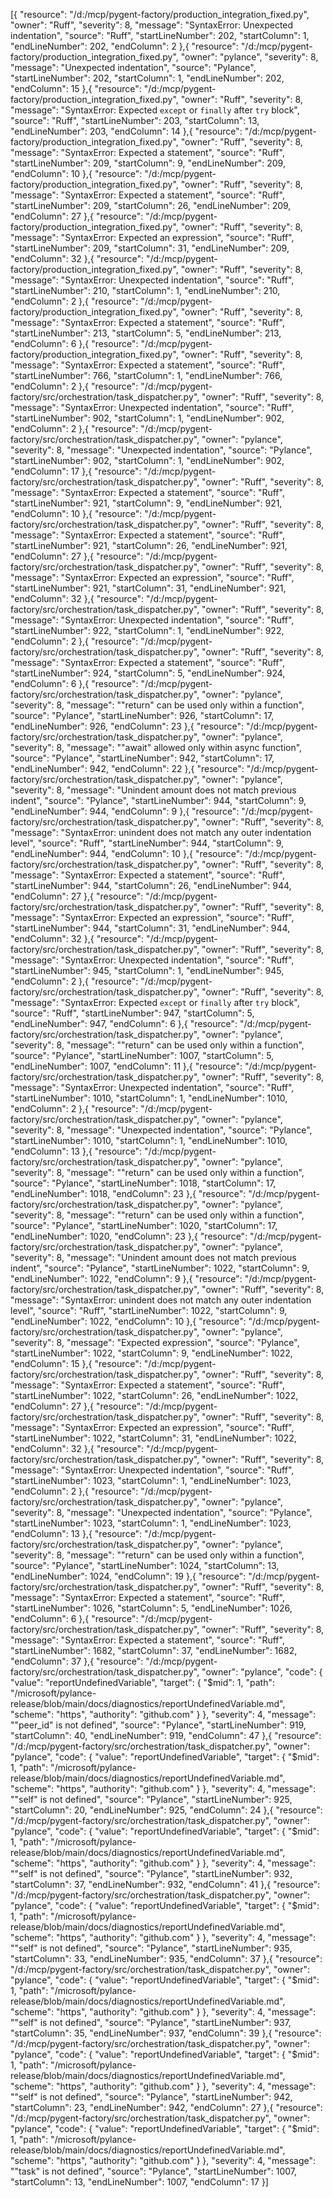 [{
	"resource": "/d:/mcp/pygent-factory/production_integration_fixed.py",
	"owner": "Ruff",
	"severity": 8,
	"message": "SyntaxError: Unexpected indentation",
	"source": "Ruff",
	"startLineNumber": 202,
	"startColumn": 1,
	"endLineNumber": 202,
	"endColumn": 2
},{
	"resource": "/d:/mcp/pygent-factory/production_integration_fixed.py",
	"owner": "pylance",
	"severity": 8,
	"message": "Unexpected indentation",
	"source": "Pylance",
	"startLineNumber": 202,
	"startColumn": 1,
	"endLineNumber": 202,
	"endColumn": 15
},{
	"resource": "/d:/mcp/pygent-factory/production_integration_fixed.py",
	"owner": "Ruff",
	"severity": 8,
	"message": "SyntaxError: Expected `except` or `finally` after `try` block",
	"source": "Ruff",
	"startLineNumber": 203,
	"startColumn": 13,
	"endLineNumber": 203,
	"endColumn": 14
},{
	"resource": "/d:/mcp/pygent-factory/production_integration_fixed.py",
	"owner": "Ruff",
	"severity": 8,
	"message": "SyntaxError: Expected a statement",
	"source": "Ruff",
	"startLineNumber": 209,
	"startColumn": 9,
	"endLineNumber": 209,
	"endColumn": 10
},{
	"resource": "/d:/mcp/pygent-factory/production_integration_fixed.py",
	"owner": "Ruff",
	"severity": 8,
	"message": "SyntaxError: Expected a statement",
	"source": "Ruff",
	"startLineNumber": 209,
	"startColumn": 26,
	"endLineNumber": 209,
	"endColumn": 27
},{
	"resource": "/d:/mcp/pygent-factory/production_integration_fixed.py",
	"owner": "Ruff",
	"severity": 8,
	"message": "SyntaxError: Expected an expression",
	"source": "Ruff",
	"startLineNumber": 209,
	"startColumn": 31,
	"endLineNumber": 209,
	"endColumn": 32
},{
	"resource": "/d:/mcp/pygent-factory/production_integration_fixed.py",
	"owner": "Ruff",
	"severity": 8,
	"message": "SyntaxError: Unexpected indentation",
	"source": "Ruff",
	"startLineNumber": 210,
	"startColumn": 1,
	"endLineNumber": 210,
	"endColumn": 2
},{
	"resource": "/d:/mcp/pygent-factory/production_integration_fixed.py",
	"owner": "Ruff",
	"severity": 8,
	"message": "SyntaxError: Expected a statement",
	"source": "Ruff",
	"startLineNumber": 213,
	"startColumn": 5,
	"endLineNumber": 213,
	"endColumn": 6
},{
	"resource": "/d:/mcp/pygent-factory/production_integration_fixed.py",
	"owner": "Ruff",
	"severity": 8,
	"message": "SyntaxError: Expected a statement",
	"source": "Ruff",
	"startLineNumber": 766,
	"startColumn": 1,
	"endLineNumber": 766,
	"endColumn": 2
},{
	"resource": "/d:/mcp/pygent-factory/src/orchestration/task_dispatcher.py",
	"owner": "Ruff",
	"severity": 8,
	"message": "SyntaxError: Unexpected indentation",
	"source": "Ruff",
	"startLineNumber": 902,
	"startColumn": 1,
	"endLineNumber": 902,
	"endColumn": 2
},{
	"resource": "/d:/mcp/pygent-factory/src/orchestration/task_dispatcher.py",
	"owner": "pylance",
	"severity": 8,
	"message": "Unexpected indentation",
	"source": "Pylance",
	"startLineNumber": 902,
	"startColumn": 1,
	"endLineNumber": 902,
	"endColumn": 17
},{
	"resource": "/d:/mcp/pygent-factory/src/orchestration/task_dispatcher.py",
	"owner": "Ruff",
	"severity": 8,
	"message": "SyntaxError: Expected a statement",
	"source": "Ruff",
	"startLineNumber": 921,
	"startColumn": 9,
	"endLineNumber": 921,
	"endColumn": 10
},{
	"resource": "/d:/mcp/pygent-factory/src/orchestration/task_dispatcher.py",
	"owner": "Ruff",
	"severity": 8,
	"message": "SyntaxError: Expected a statement",
	"source": "Ruff",
	"startLineNumber": 921,
	"startColumn": 26,
	"endLineNumber": 921,
	"endColumn": 27
},{
	"resource": "/d:/mcp/pygent-factory/src/orchestration/task_dispatcher.py",
	"owner": "Ruff",
	"severity": 8,
	"message": "SyntaxError: Expected an expression",
	"source": "Ruff",
	"startLineNumber": 921,
	"startColumn": 31,
	"endLineNumber": 921,
	"endColumn": 32
},{
	"resource": "/d:/mcp/pygent-factory/src/orchestration/task_dispatcher.py",
	"owner": "Ruff",
	"severity": 8,
	"message": "SyntaxError: Unexpected indentation",
	"source": "Ruff",
	"startLineNumber": 922,
	"startColumn": 1,
	"endLineNumber": 922,
	"endColumn": 2
},{
	"resource": "/d:/mcp/pygent-factory/src/orchestration/task_dispatcher.py",
	"owner": "Ruff",
	"severity": 8,
	"message": "SyntaxError: Expected a statement",
	"source": "Ruff",
	"startLineNumber": 924,
	"startColumn": 5,
	"endLineNumber": 924,
	"endColumn": 6
},{
	"resource": "/d:/mcp/pygent-factory/src/orchestration/task_dispatcher.py",
	"owner": "pylance",
	"severity": 8,
	"message": "\"return\" can be used only within a function",
	"source": "Pylance",
	"startLineNumber": 926,
	"startColumn": 17,
	"endLineNumber": 926,
	"endColumn": 23
},{
	"resource": "/d:/mcp/pygent-factory/src/orchestration/task_dispatcher.py",
	"owner": "pylance",
	"severity": 8,
	"message": "\"await\" allowed only within async function",
	"source": "Pylance",
	"startLineNumber": 942,
	"startColumn": 17,
	"endLineNumber": 942,
	"endColumn": 22
},{
	"resource": "/d:/mcp/pygent-factory/src/orchestration/task_dispatcher.py",
	"owner": "pylance",
	"severity": 8,
	"message": "Unindent amount does not match previous indent",
	"source": "Pylance",
	"startLineNumber": 944,
	"startColumn": 9,
	"endLineNumber": 944,
	"endColumn": 9
},{
	"resource": "/d:/mcp/pygent-factory/src/orchestration/task_dispatcher.py",
	"owner": "Ruff",
	"severity": 8,
	"message": "SyntaxError: unindent does not match any outer indentation level",
	"source": "Ruff",
	"startLineNumber": 944,
	"startColumn": 9,
	"endLineNumber": 944,
	"endColumn": 10
},{
	"resource": "/d:/mcp/pygent-factory/src/orchestration/task_dispatcher.py",
	"owner": "Ruff",
	"severity": 8,
	"message": "SyntaxError: Expected a statement",
	"source": "Ruff",
	"startLineNumber": 944,
	"startColumn": 26,
	"endLineNumber": 944,
	"endColumn": 27
},{
	"resource": "/d:/mcp/pygent-factory/src/orchestration/task_dispatcher.py",
	"owner": "Ruff",
	"severity": 8,
	"message": "SyntaxError: Expected an expression",
	"source": "Ruff",
	"startLineNumber": 944,
	"startColumn": 31,
	"endLineNumber": 944,
	"endColumn": 32
},{
	"resource": "/d:/mcp/pygent-factory/src/orchestration/task_dispatcher.py",
	"owner": "Ruff",
	"severity": 8,
	"message": "SyntaxError: Unexpected indentation",
	"source": "Ruff",
	"startLineNumber": 945,
	"startColumn": 1,
	"endLineNumber": 945,
	"endColumn": 2
},{
	"resource": "/d:/mcp/pygent-factory/src/orchestration/task_dispatcher.py",
	"owner": "Ruff",
	"severity": 8,
	"message": "SyntaxError: Expected `except` or `finally` after `try` block",
	"source": "Ruff",
	"startLineNumber": 947,
	"startColumn": 5,
	"endLineNumber": 947,
	"endColumn": 6
},{
	"resource": "/d:/mcp/pygent-factory/src/orchestration/task_dispatcher.py",
	"owner": "pylance",
	"severity": 8,
	"message": "\"return\" can be used only within a function",
	"source": "Pylance",
	"startLineNumber": 1007,
	"startColumn": 5,
	"endLineNumber": 1007,
	"endColumn": 11
},{
	"resource": "/d:/mcp/pygent-factory/src/orchestration/task_dispatcher.py",
	"owner": "Ruff",
	"severity": 8,
	"message": "SyntaxError: Unexpected indentation",
	"source": "Ruff",
	"startLineNumber": 1010,
	"startColumn": 1,
	"endLineNumber": 1010,
	"endColumn": 2
},{
	"resource": "/d:/mcp/pygent-factory/src/orchestration/task_dispatcher.py",
	"owner": "pylance",
	"severity": 8,
	"message": "Unexpected indentation",
	"source": "Pylance",
	"startLineNumber": 1010,
	"startColumn": 1,
	"endLineNumber": 1010,
	"endColumn": 13
},{
	"resource": "/d:/mcp/pygent-factory/src/orchestration/task_dispatcher.py",
	"owner": "pylance",
	"severity": 8,
	"message": "\"return\" can be used only within a function",
	"source": "Pylance",
	"startLineNumber": 1018,
	"startColumn": 17,
	"endLineNumber": 1018,
	"endColumn": 23
},{
	"resource": "/d:/mcp/pygent-factory/src/orchestration/task_dispatcher.py",
	"owner": "pylance",
	"severity": 8,
	"message": "\"return\" can be used only within a function",
	"source": "Pylance",
	"startLineNumber": 1020,
	"startColumn": 17,
	"endLineNumber": 1020,
	"endColumn": 23
},{
	"resource": "/d:/mcp/pygent-factory/src/orchestration/task_dispatcher.py",
	"owner": "pylance",
	"severity": 8,
	"message": "Unindent amount does not match previous indent",
	"source": "Pylance",
	"startLineNumber": 1022,
	"startColumn": 9,
	"endLineNumber": 1022,
	"endColumn": 9
},{
	"resource": "/d:/mcp/pygent-factory/src/orchestration/task_dispatcher.py",
	"owner": "Ruff",
	"severity": 8,
	"message": "SyntaxError: unindent does not match any outer indentation level",
	"source": "Ruff",
	"startLineNumber": 1022,
	"startColumn": 9,
	"endLineNumber": 1022,
	"endColumn": 10
},{
	"resource": "/d:/mcp/pygent-factory/src/orchestration/task_dispatcher.py",
	"owner": "pylance",
	"severity": 8,
	"message": "Expected expression",
	"source": "Pylance",
	"startLineNumber": 1022,
	"startColumn": 9,
	"endLineNumber": 1022,
	"endColumn": 15
},{
	"resource": "/d:/mcp/pygent-factory/src/orchestration/task_dispatcher.py",
	"owner": "Ruff",
	"severity": 8,
	"message": "SyntaxError: Expected a statement",
	"source": "Ruff",
	"startLineNumber": 1022,
	"startColumn": 26,
	"endLineNumber": 1022,
	"endColumn": 27
},{
	"resource": "/d:/mcp/pygent-factory/src/orchestration/task_dispatcher.py",
	"owner": "Ruff",
	"severity": 8,
	"message": "SyntaxError: Expected an expression",
	"source": "Ruff",
	"startLineNumber": 1022,
	"startColumn": 31,
	"endLineNumber": 1022,
	"endColumn": 32
},{
	"resource": "/d:/mcp/pygent-factory/src/orchestration/task_dispatcher.py",
	"owner": "Ruff",
	"severity": 8,
	"message": "SyntaxError: Unexpected indentation",
	"source": "Ruff",
	"startLineNumber": 1023,
	"startColumn": 1,
	"endLineNumber": 1023,
	"endColumn": 2
},{
	"resource": "/d:/mcp/pygent-factory/src/orchestration/task_dispatcher.py",
	"owner": "pylance",
	"severity": 8,
	"message": "Unexpected indentation",
	"source": "Pylance",
	"startLineNumber": 1023,
	"startColumn": 1,
	"endLineNumber": 1023,
	"endColumn": 13
},{
	"resource": "/d:/mcp/pygent-factory/src/orchestration/task_dispatcher.py",
	"owner": "pylance",
	"severity": 8,
	"message": "\"return\" can be used only within a function",
	"source": "Pylance",
	"startLineNumber": 1024,
	"startColumn": 13,
	"endLineNumber": 1024,
	"endColumn": 19
},{
	"resource": "/d:/mcp/pygent-factory/src/orchestration/task_dispatcher.py",
	"owner": "Ruff",
	"severity": 8,
	"message": "SyntaxError: Expected a statement",
	"source": "Ruff",
	"startLineNumber": 1026,
	"startColumn": 5,
	"endLineNumber": 1026,
	"endColumn": 6
},{
	"resource": "/d:/mcp/pygent-factory/src/orchestration/task_dispatcher.py",
	"owner": "Ruff",
	"severity": 8,
	"message": "SyntaxError: Expected a statement",
	"source": "Ruff",
	"startLineNumber": 1682,
	"startColumn": 37,
	"endLineNumber": 1682,
	"endColumn": 37
},{
	"resource": "/d:/mcp/pygent-factory/src/orchestration/task_dispatcher.py",
	"owner": "pylance",
	"code": {
		"value": "reportUndefinedVariable",
		"target": {
			"$mid": 1,
			"path": "/microsoft/pylance-release/blob/main/docs/diagnostics/reportUndefinedVariable.md",
			"scheme": "https",
			"authority": "github.com"
		}
	},
	"severity": 4,
	"message": "\"peer_id\" is not defined",
	"source": "Pylance",
	"startLineNumber": 919,
	"startColumn": 40,
	"endLineNumber": 919,
	"endColumn": 47
},{
	"resource": "/d:/mcp/pygent-factory/src/orchestration/task_dispatcher.py",
	"owner": "pylance",
	"code": {
		"value": "reportUndefinedVariable",
		"target": {
			"$mid": 1,
			"path": "/microsoft/pylance-release/blob/main/docs/diagnostics/reportUndefinedVariable.md",
			"scheme": "https",
			"authority": "github.com"
		}
	},
	"severity": 4,
	"message": "\"self\" is not defined",
	"source": "Pylance",
	"startLineNumber": 925,
	"startColumn": 20,
	"endLineNumber": 925,
	"endColumn": 24
},{
	"resource": "/d:/mcp/pygent-factory/src/orchestration/task_dispatcher.py",
	"owner": "pylance",
	"code": {
		"value": "reportUndefinedVariable",
		"target": {
			"$mid": 1,
			"path": "/microsoft/pylance-release/blob/main/docs/diagnostics/reportUndefinedVariable.md",
			"scheme": "https",
			"authority": "github.com"
		}
	},
	"severity": 4,
	"message": "\"self\" is not defined",
	"source": "Pylance",
	"startLineNumber": 932,
	"startColumn": 37,
	"endLineNumber": 932,
	"endColumn": 41
},{
	"resource": "/d:/mcp/pygent-factory/src/orchestration/task_dispatcher.py",
	"owner": "pylance",
	"code": {
		"value": "reportUndefinedVariable",
		"target": {
			"$mid": 1,
			"path": "/microsoft/pylance-release/blob/main/docs/diagnostics/reportUndefinedVariable.md",
			"scheme": "https",
			"authority": "github.com"
		}
	},
	"severity": 4,
	"message": "\"self\" is not defined",
	"source": "Pylance",
	"startLineNumber": 935,
	"startColumn": 33,
	"endLineNumber": 935,
	"endColumn": 37
},{
	"resource": "/d:/mcp/pygent-factory/src/orchestration/task_dispatcher.py",
	"owner": "pylance",
	"code": {
		"value": "reportUndefinedVariable",
		"target": {
			"$mid": 1,
			"path": "/microsoft/pylance-release/blob/main/docs/diagnostics/reportUndefinedVariable.md",
			"scheme": "https",
			"authority": "github.com"
		}
	},
	"severity": 4,
	"message": "\"self\" is not defined",
	"source": "Pylance",
	"startLineNumber": 937,
	"startColumn": 35,
	"endLineNumber": 937,
	"endColumn": 39
},{
	"resource": "/d:/mcp/pygent-factory/src/orchestration/task_dispatcher.py",
	"owner": "pylance",
	"code": {
		"value": "reportUndefinedVariable",
		"target": {
			"$mid": 1,
			"path": "/microsoft/pylance-release/blob/main/docs/diagnostics/reportUndefinedVariable.md",
			"scheme": "https",
			"authority": "github.com"
		}
	},
	"severity": 4,
	"message": "\"self\" is not defined",
	"source": "Pylance",
	"startLineNumber": 942,
	"startColumn": 23,
	"endLineNumber": 942,
	"endColumn": 27
},{
	"resource": "/d:/mcp/pygent-factory/src/orchestration/task_dispatcher.py",
	"owner": "pylance",
	"code": {
		"value": "reportUndefinedVariable",
		"target": {
			"$mid": 1,
			"path": "/microsoft/pylance-release/blob/main/docs/diagnostics/reportUndefinedVariable.md",
			"scheme": "https",
			"authority": "github.com"
		}
	},
	"severity": 4,
	"message": "\"task\" is not defined",
	"source": "Pylance",
	"startLineNumber": 1007,
	"startColumn": 13,
	"endLineNumber": 1007,
	"endColumn": 17
}]